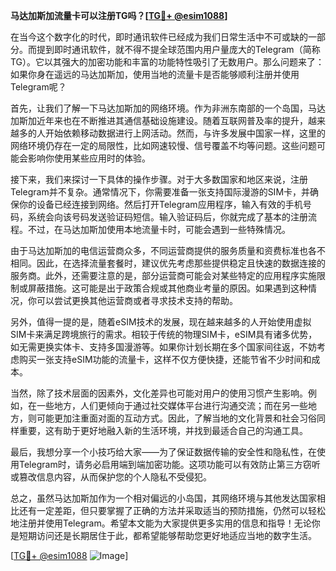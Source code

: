 **马达加斯加流量卡可以注册TG吗？[[TG💪+ @esim1088](https://t.me/s/esim1088)]**

在当今这个数字化的时代，即时通讯软件已经成为我们日常生活中不可或缺的一部分。而提到即时通讯软件，就不得不提全球范围内用户量庞大的Telegram（简称TG）。它以其强大的加密功能和丰富的功能特性吸引了无数用户。那么问题来了：如果你身在遥远的马达加斯加，使用当地的流量卡是否能够顺利注册并使用Telegram呢？

首先，让我们了解一下马达加斯加的网络环境。作为非洲东南部的一个岛国，马达加斯加近年来也在不断推进其通信基础设施建设。随着互联网普及率的提升，越来越多的人开始依赖移动数据进行上网活动。然而，与许多发展中国家一样，这里的网络环境仍存在一定的局限性，比如网速较慢、信号覆盖不均等问题。这些问题可能会影响你使用某些应用时的体验。

接下来，我们来探讨一下具体的操作步骤。对于大多数国家和地区来说，注册Telegram并不复杂。通常情况下，你需要准备一张支持国际漫游的SIM卡，并确保你的设备已经连接到网络。然后打开Telegram应用程序，输入有效的手机号码，系统会向该号码发送验证码短信。输入验证码后，你就完成了基本的注册流程。不过，在马达加斯加使用本地流量卡时，可能会遇到一些特殊情况。

由于马达加斯加的电信运营商众多，不同运营商提供的服务质量和资费标准也各不相同。因此，在选择流量套餐时，建议优先考虑那些提供稳定且快速的数据连接的服务商。此外，还需要注意的是，部分运营商可能会对某些特定的应用程序实施限制或屏蔽措施。这可能是出于政策合规或其他商业考量的原因。如果遇到这种情况，你可以尝试更换其他运营商或者寻求技术支持的帮助。

另外，值得一提的是，随着eSIM技术的发展，现在越来越多的人开始使用虚拟SIM卡来满足跨境旅行的需求。相较于传统的物理SIM卡，eSIM具有诸多优势，如无需更换实体卡、支持多国漫游等。如果你计划长期在多个国家间往返，不妨考虑购买一张支持eSIM功能的流量卡，这样不仅方便快捷，还能节省不少时间和成本。

当然，除了技术层面的因素外，文化差异也可能对用户的使用习惯产生影响。例如，在一些地方，人们更倾向于通过社交媒体平台进行沟通交流；而在另一些地方，则可能更加注重面对面的互动方式。因此，了解当地的文化背景和社会习俗同样重要，这有助于更好地融入新的生活环境，并找到最适合自己的沟通工具。

最后，我想分享一个小技巧给大家——为了保证数据传输的安全性和隐私性，在使用Telegram时，请务必启用端到端加密功能。这项功能可以有效防止第三方窃听或篡改信息内容，从而保护您的个人隐私不受侵犯。

总之，虽然马达加斯加作为一个相对偏远的小岛国，其网络环境与其他发达国家相比还有一定差距，但只要掌握了正确的方法并采取适当的预防措施，仍然可以轻松地注册并使用Telegram。希望本文能为大家提供更多实用的信息和指导！无论你是短期访问还是长期居住于此，都希望能够帮助您更好地适应当地的数字生活。

[[TG💪+ @esim1088](https://t.me/s/esim1088) ![Image](https://i.postimg.cc/4NQfJmqS/Snipaste-2025-05-13-00-14-12.png)]